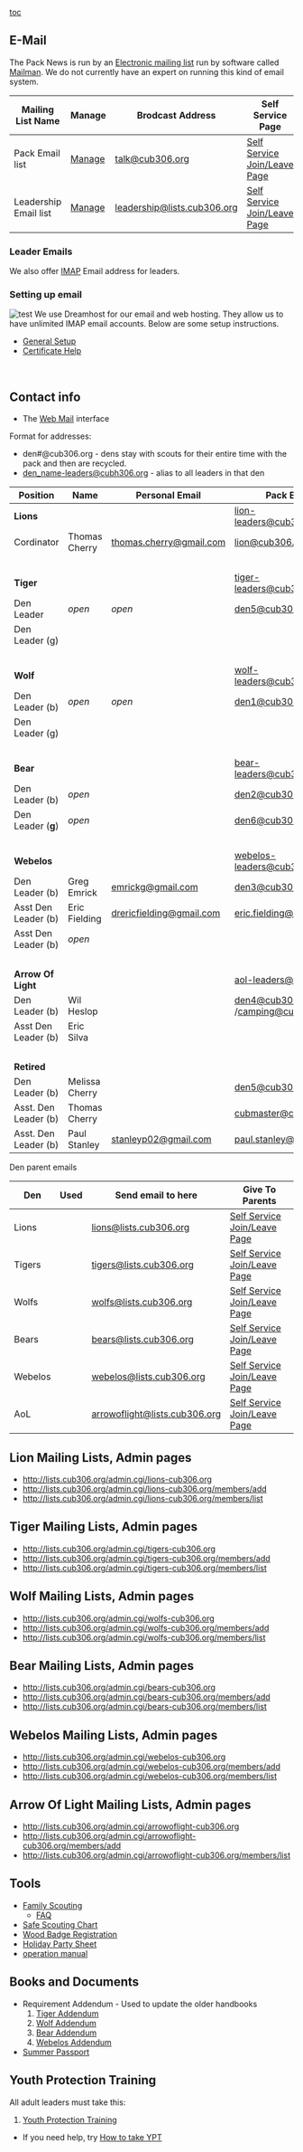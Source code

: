 <!-- Title: Leadership -->

[toc](toc)

## E-Mail ##
The Pack News is run by an [Electronic mailing list](https://en.wikipedia.org/wiki/Electronic_mailing_list) run by software called [Mailman](http://www.list.org). We do not currently have an expert on running this kind of email system.

| Mailing List Name | Manage | Brodcast Address | Self Service Page |
| ----------------- | ------ | ---------------- | ------------ |
| Pack Email list       | [Manage](http://lists.cub306.org/admin.cgi/talk-cub306.org/) | talk@cub306.org | [Self Service Join/Leave Page](http://lists.cub306.org/listinfo.cgi/talk-cub306.org) |
| Leadership Email list | [Manage](http://lists.cub306.org/admin.cgi/leadership-cub306.org/) | leadership@lists.cub306.org | [Self Service Join/Leave Page](http://lists.cub306.org/listinfo.cgi/leadership-cub306.org) |

### Leader Emails ###
We also offer [IMAP](https://en.wikipedia.org/wiki/Internet_Message_Access_Protocol) Email address for leaders.

### Setting up email ###
![test](images/mail-connection-info.png)
We use Dreamhost for our email and web hosting. They allow us to have unlimited IMAP email accounts.
Below are some setup instructions.

* [General Setup](https://help.dreamhost.com/hc/en-us/articles/214918038-Email-client-configuration-overview)
* [Certificate Help](https://help.dreamhost.com/hc/en-us/articles/215306748-Certificate-domain-mismatch-error-when-connecting-to-a-DreamHost-mail-server)

<br style="clear:both">

## Contact info ##

* The [Web Mail](https://webmail.cub306.org) interface

Format for addresses:

* den#@cub306.org - dens stay with scouts for their entire time with the pack and then are recycled.
* den_name-leaders@cubh306.org - alias to all leaders in that den

| Position             | Name             | Personal Email             | Pack Email                 | Note |
| -------------------- | ---------------- | -------------------------- | -------------------------- | ---- |
| **Lions**            |                  |                            | lion-leaders@cub306.org    | Group
| Cordinator          | Thomas Cherry    | thomas.cherry@gmail.com    | lion@cub306.org            | 
| &nbsp;
| **Tiger**            |                  |                            | tiger-leaders@cub306.org   | Group
| Den Leader           | *open*           | *open*                     | den5@cub306.org ???        | Open
| Den Leader (g)
| &nbsp;
| **Wolf**             |                  |                            | wolf-leaders@cub306.org    | Group
| Den Leader (b)       | *open*           | *open*                     | den1@cub306.org            | Open
| Den Leader (g)
| &nbsp;
| **Bear**             |                  |                            | bear-leaders@cub306.org    | Group
| Den Leader (b)       | *open*           |                            | den2@cub306.org
| Den Leader (**g**)   | *open*           |                            | den6@cub306.org
| &nbsp;
| **Webelos**          |                  |                            | webelos-leaders@cub306.org | Group
| Den Leader (b)       | Greg Emrick      | emrickg@gmail.com          | den3@cub306.org
| Asst Den Leader (b)  | Eric Fielding    | drericfielding@gmail.com   | eric.fielding@cub306.org   | Pending
| Asst Den Leader (b)  | *open*           |                            |                            | open
| &nbsp;   
| **Arrow Of Light**   |                  |                            | aol-leaders@cub306.org     | Group
| Den Leader (b)       | Wil Heslop       |                            | den4@cub306.org /camping@cub306.org
| Asst Den Leader (b)  | Eric Silva       |                            | 
| &nbsp; 
| **Retired**          |
| Den Leader (b)       | Melissa Cherry   |                            | den5@cub306.org
| Asst. Den Leader (b) | Thomas Cherry    |    | cubmaster@cub306.org
| Asst. Den Leader (b) | Paul Stanley     | stanleyp02@gmail.com       | paul.stanley@cub306.org    | Pending


Den parent emails

| Den     | Used | Send email to here            | Give To Parents                                         |
| ------- | ---- | ----------------------------- | ------------------------------------------------------------------ |
| Lions   |      | lions@lists.cub306.org        | [Self Service Join/Leave Page](http://lists.cub306.org/listinfo.cgi/lions-cub306.org)   |
| Tigers  |      | tigers@lists.cub306.org       | [Self Service Join/Leave Page](http://lists.cub306.org/listinfo.cgi/tigers-cub306.org)  |
| Wolfs   |      | wolfs@lists.cub306.org        | [Self Service Join/Leave Page](http://lists.cub306.org/listinfo.cgi/wolfs-cub306.org)   |
| Bears   |      | bears@lists.cub306.org        | [Self Service Join/Leave Page](http://lists.cub306.org/listinfo.cgi/bears-cub306.org)   |
| Webelos |      | webelos@lists.cub306.org      | [Self Service Join/Leave Page](http://lists.cub306.org/listinfo.cgi/webelos-cub306.org) |
| AoL     |      | arrowoflight@lists.cub306.org | [Self Service Join/Leave Page](http://lists.cub306.org/listinfo.cgi/wolfs-cub306.org)   |

## Lion Mailing Lists, Admin pages
* http://lists.cub306.org/admin.cgi/lions-cub306.org
* http://lists.cub306.org/admin.cgi/lions-cub306.org/members/add
* http://lists.cub306.org/admin.cgi/lions-cub306.org/members/list

## Tiger Mailing Lists, Admin pages
* http://lists.cub306.org/admin.cgi/tigers-cub306.org
* http://lists.cub306.org/admin.cgi/tigers-cub306.org/members/add
* http://lists.cub306.org/admin.cgi/tigers-cub306.org/members/list

## Wolf Mailing Lists, Admin pages
* http://lists.cub306.org/admin.cgi/wolfs-cub306.org
* http://lists.cub306.org/admin.cgi/wolfs-cub306.org/members/add
* http://lists.cub306.org/admin.cgi/wolfs-cub306.org/members/list

## Bear Mailing Lists, Admin pages
* http://lists.cub306.org/admin.cgi/bears-cub306.org
* http://lists.cub306.org/admin.cgi/bears-cub306.org/members/add
* http://lists.cub306.org/admin.cgi/bears-cub306.org/members/list

## Webelos Mailing Lists, Admin pages
* http://lists.cub306.org/admin.cgi/webelos-cub306.org
* http://lists.cub306.org/admin.cgi/webelos-cub306.org/members/add
* http://lists.cub306.org/admin.cgi/webelos-cub306.org/members/list

## Arrow Of Light Mailing Lists, Admin pages
* http://lists.cub306.org/admin.cgi/arrowoflight-cub306.org
* http://lists.cub306.org/admin.cgi/arrowoflight-cub306.org/members/add
* http://lists.cub306.org/admin.cgi/arrowoflight-cub306.org/members/list

## Tools ##
* [Family Scouting](https://www.scouting.org/familyscouting/)
    * [FAQ](https://i9peu1ikn3a16vg4e45rqi17-wpengine.netdna-ssl.com/wp-content/uploads/2019/02/UPDATED-Family-Scouting-FAQ-2-11-191.pdf)
* [Safe Scouting Chart](http://www.broadcreekbsa.org/document/2013-safe-scouting-chart/125709)
* [Wood Badge Registration](http://www.baltimorebsa.org/programs/wood-badge/n6-220-18-2/67186)
* [Holiday Party Sheet](https://docs.google.com/spreadsheets/d/1r09A5cOu5ShuX7bVW-HlU0yzR9TqAG0v9Jep3ALC9_s/edit?usp=sharing)
* [operation manual](operationmanual)

## Books and Documents ##

* Requirement Addendum - Used to update the older handbooks
    1. [Tiger Addendum](https://filestore.scouting.org/filestore/cubscouts/pdf/Tiger_Addendum.pdf)
    1. [Wolf Addendum](https://filestore.scouting.org/filestore/cubscouts/pdf/Wolf_Addendum.pdf)
    1. [Bear Addendum](https://filestore.scouting.org/filestore/cubscouts/pdf/Bear_Addendum.pdf)
    1. [Webelos Addendum](https://filestore.scouting.org/filestore/cubscouts/pdf/WEBELOS_AOL_Addendum.pdf)
* [Summer Passport](http://www.baltimorebsa.org/cubpassport)

## Youth Protection Training ##

All adult leaders must take this:

1. [Youth Protection Training](https://www.scouting.org/training/youth-protection/ "Youth Protection Training")
* If you need help, try [How to take YPT](/ypt)

